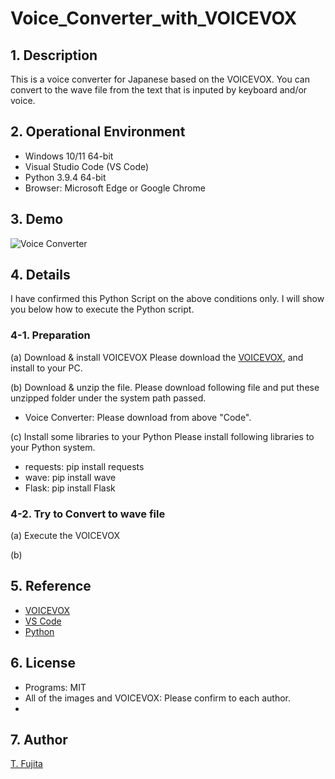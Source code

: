# Voice_Converter_with_VOICEVOX

## 1. Description
This is a voice converter for Japanese based on the VOICEVOX. You can convert to the wave file from the text that is inputed by keyboard and/or voice.  

## 2. Operational Environment
- Windows 10/11 64-bit
- Visual Studio Code (VS Code)
- Python 3.9.4 64-bit
- Browser: Microsoft Edge or Google Chrome

## 3. Demo
![Voice Converter](https://to-fujita.github.io/Images/Voice_Converter.png "Images for Voice Converter")

## 4. Details
I have confirmed this Python Script on the above conditions only. I will show you below how to execute the Python script.

### 4-1. Preparation
(a) Download & install VOICEVOX
Please download the [VOICEVOX](https://voicevox.hiroshiba.jp/), and install to your PC. 

(b) Download & unzip the file.
Please download following file and put these unzipped folder under the system path passed.
- Voice Converter: Please download from above "Code".
  
(c) Install some libraries to your Python
Please install following libraries to your Python system.
- requests: pip install requests
- wave: pip install wave
- Flask: pip install Flask
  
### 4-2. Try to Convert to wave file
(a) Execute the VOICEVOX

(b) 


## 5. Reference
- [VOICEVOX](https://voicevox.hiroshiba.jp/)
- [VS Code](https://azure.microsoft.com/ja-jp/products/visual-studio-code/)
- [Python](https://www.python.org/)


## 6. License
- Programs: MIT
- All of the images and VOICEVOX: Please confirm to each author.
- 
## 7. Author
[T. Fujita](https://github.com/To-Fujita)
